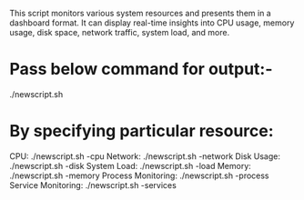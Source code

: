 This script monitors various system resources and presents them in a dashboard format. 
It can display real-time insights into CPU usage, memory usage, disk space, network traffic, system load, and more.

# Pass below command for output:-
./newscript.sh

# By specifying particular resource:
CPU: ./newscript.sh -cpu
Network: ./newscript.sh -network
Disk Usage: ./newscript.sh -disk
System Load: ./newscript.sh -load
Memory: ./newscript.sh -memory
Process Monitoring: ./newscript.sh -process
Service Monitoring: ./newscript.sh -services
